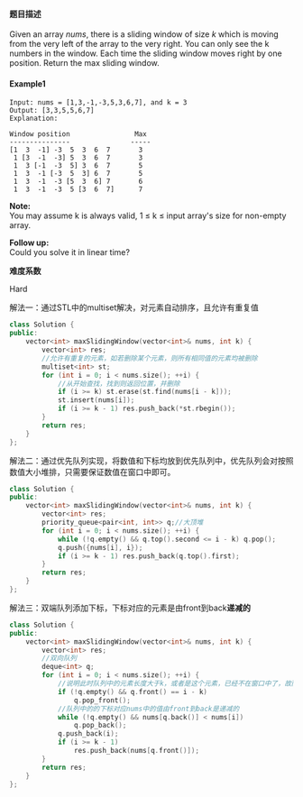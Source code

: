 #### **题目描述**
Given an array *nums*, there is a sliding window of size *k* which is moving from the very left of the array to the very right. You can only see the k numbers in the window. Each time the sliding window moves right by one position. Return the max sliding window.
#### **Example1**
```
Input: nums = [1,3,-1,-3,5,3,6,7], and k = 3
Output: [3,3,5,5,6,7] 
Explanation: 

Window position                Max
---------------               -----
[1  3  -1] -3  5  3  6  7       3
 1 [3  -1  -3] 5  3  6  7       3
 1  3 [-1  -3  5] 3  6  7       5
 1  3  -1 [-3  5  3] 6  7       5
 1  3  -1  -3 [5  3  6] 7       6
 1  3  -1  -3  5 [3  6  7]      7
```
**Note:**  
You may assume k is always valid, 1 ≤ k ≤ input array's size for non-empty array.  

**Follow up:**  
Could you solve it in linear time?  

**难度系数**    

Hard

解法一：通过STL中的multiset解决，对元素自动排序，且允许有重复值
```c++
class Solution {
public:
    vector<int> maxSlidingWindow(vector<int>& nums, int k) {
        vector<int> res;
        //允许有重复的元素，如若删除某个元素，则所有相同值的元素均被删除
        multiset<int> st;
        for (int i = 0; i < nums.size(); ++i) {
            //从开始查找，找到则返回位置，并删除
            if (i >= k) st.erase(st.find(nums[i - k]));
            st.insert(nums[i]);
            if (i >= k - 1) res.push_back(*st.rbegin());
        }
        return res;
    }
};
```
解法二：通过优先队列实现，将数值和下标均放到优先队列中，优先队列会对按照数值大小堆排，只需要保证数值在窗口中即可。
```c++
class Solution {
public:
    vector<int> maxSlidingWindow(vector<int>& nums, int k) {
        vector<int> res;
        priority_queue<pair<int, int>> q;//大顶堆
        for (int i = 0; i < nums.size(); ++i) {
            while (!q.empty() && q.top().second <= i - k) q.pop();
            q.push({nums[i], i});
            if (i >= k - 1) res.push_back(q.top().first);
        }
        return res;
    }
};
```

解法三：双端队列添加下标，下标对应的元素是由front到back**递减的**  
```c++
class Solution {
public:
    vector<int> maxSlidingWindow(vector<int>& nums, int k) {
        vector<int> res;
        //双向队列
        deque<int> q;
        for (int i = 0; i < nums.size(); ++i) {
            //说明此时队列中的元素长度大于k，或者是这个元素，已经不在窗口中了，故而删除
            if (!q.empty() && q.front() == i - k) 
                q.pop_front();
            //队列中的的下标对应nums中的值由front到back是递减的
            while (!q.empty() && nums[q.back()] < nums[i]) 
                q.pop_back();
            q.push_back(i);
            if (i >= k - 1) 
                res.push_back(nums[q.front()]);
        }
        return res;
    }
};
```